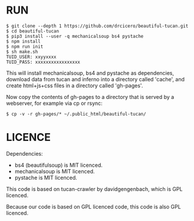 # RUN

~~~
$ git clone --depth 1 https://github.com/drcicero/beautiful-tucan.git
$ cd beautiful-tucan
$ pip3 install --user -q mechanicalsoup bs4 pystache
$ npm install
$ npm run init
$ sh make.sh
TUID_USER: xxyyxxxx
TUID_PASS: xxxxxxxxxxxxxxxxx
~~~

This will install mechanicalsoup, bs4 and pystache as dependencies,
download data from tucan and inferno into a directory called 'cache', and
create html+js+css files in a directory called 'gh-pages'.

Now copy the contents of gh-pages to a directory that is served by a webserver,
for example via cp or rsync:
~~~
$ cp -v -r gh-pages/* ~/.public_html/beautiful-tucan/
~~~

# LICENCE

Dependencies:
* bs4 (beautifulsoup) is MIT licenced.
* mechanicalsoup is MIT licenced.
* pystache is MIT licenced.

This code is based on tucan-crawler by davidgengenbach, which is GPL licenced.

Because our code is based on GPL licenced code, this code is also GPL licenced.
